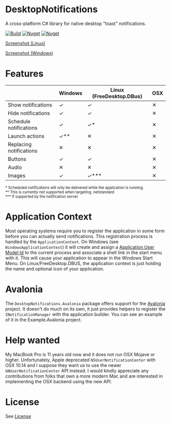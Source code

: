 # DesktopNotifications

A cross-platform C# library for native desktop "toast" notifications.

[![Build](https://github.com/pr8x/DesktopNotifications/actions/workflows/build.yml/badge.svg?branch=master)](https://github.com/pr8x/DesktopNotifications/actions/workflows/build.yml)
[![Nuget](https://img.shields.io/nuget/v/DesktopNotifications)](https://www.nuget.org/packages/DesktopNotifications/)
[![Nuget](https://img.shields.io/nuget/dt/DesktopNotifications)](https://www.nuget.org/packages/DesktopNotifications/)

[Screenshot (Linux)](.github/images/linux_demo_image_06_02_21.png?raw=true)

[Screenshot (Windows)](.github/images/win_demo_image_06_02_21.png?raw=true)

# Features

|                          | Windows | Linux (FreeDesktop.DBus) | OSX |
|--------------------------|---------|---------------------|-----|
| Show notifications  | ✓       | ✓                   | ✕   |
| Hide notifications  | ✓       | ✓                   | ✕   |
| Schedule notifications | ✓       | ✓*                   | ✕   |
| Launch actions         | ✓**       | ✕                   |  ✕   |
| Replacing notifications                | ✕       | ✕                   |  ✕   |
| Buttons                  | ✓       | ✓                   |  ✕   |
| Audio                  | ✕       | ✕                   |  ✕   |
| Images                  | ✓       | ✓***                   |  ✕   |

<sub> * Scheduled notifications will only be delivered while the application is running. </sub>  
<sub> ** This is currently not supported when targeting .netstandard </sub>  
<sub> *** If supported by the notification server </sub>

# Application Context

Most operating systems require you to register the application in some form before you can actually send notifications. This registration process is handled by the `ApplicationContext`. On Windows (see `WindowsApplicationContext`) it will create and assign a [Application User Model Id](https://docs.microsoft.com/en-us/windows/win32/shell/appids) to the current process and associate a shell link in the start menu with it. This will cause your application to appear in the Windows Start Menu.  On Linux/FreeDesktop.DBUS, the application context is just holding the name and optional icon of your application.

# Avalonia

The `DesktopNotifications.Avalonia` package offers support for the [Avalonia](https://github.com/AvaloniaUI/Avalonia) project. It doesn't do much on its own, it just provides helpers to register
the `INotificationManager` with the application builder. You can see an example of it in the Example.Avalonia project.


# Help wanted

My MacBook Pro is 11 years old now and it does not run OSX Mojave or higher. Unfortunately, Apple deprecated `NSUserNotificationCenter` with OSX 10.14 and I suppose they want us to use the newer `UNUserNotificationCenter` API instead. I would kindly appreciate any contributions from folks that own a more modern Mac and are interested in implementing the OSX backend using the new API.

# License

See [License](LICENSE.md)
